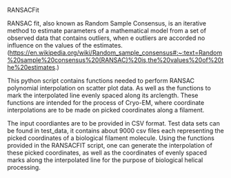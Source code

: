 RANSACFit

RANSAC fit, also known as Random Sample Consensus, is an iterative method to estimate parameters of a mathematical model from a set of observed data that contains outliers, when e outliers are accorded no influence on the values of the estimates. (https://en.wikipedia.org/wiki/Random_sample_consensus#:~:text=Random%20sample%20consensus%20(RANSAC)%20is,the%20values%20of%20the%20estimates.)

This python script contains functions needed to perform RANSAC polynomial interpolation on scatter plot data. As well as the functions to mark the interpolated line evenly spaced along its arclength. These functions are intended for the process of Cryo-EM, where coordinate interpolations are to be made on picked coordinates along a filament.

The input coordiantes are to be provided in CSV format. Test data sets can be found in test_data, it contains about 9000 csv files each representing the picked coordinates of a biological filament molecule. Using the functions provided in the RANSACFIT script, one can generate the interpolation of these picked coordinates, as well as the coordinates of evenly spaced marks along the interpolated line for the purpose of biological helical processing.

